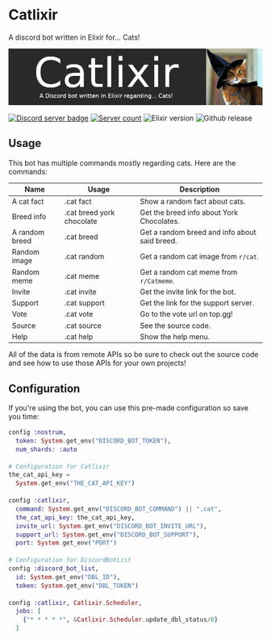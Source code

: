 # Catlixir
A discord bot written in Elixir for... Cats!

![Catlixir image](https://raw.githubusercontent.com/zastrixarundell/Catlixir/master/assets/catlixir_banner.png "Catlixir")

[![Discord server badge](https://img.shields.io/discord/602112468961067011?style=flat-square)](https://discord.gg/MdASH22) [![Server count](https://img.shields.io/endpoint?url=https%3A%2F%2Fcatlixir.herokuapp.com%2Fapi%2Fshields%2Fguilds)](https://discordapp.com/api/oauth2/authorize?client_id=641309305227837440&permissions=0&scope=bot) ![Elixir version](https://img.shields.io/endpoint?url=https%3A%2F%2Fcatlixir.herokuapp.com%2Fapi%2Fshields%2Fsystem) ![Github release](https://img.shields.io/github/v/release/zastrixarundell/catlixir?style=flat-square)

## Usage
This bot has multiple commands mostly regarding cats. Here are the commands:

|Name|Usage|Description|
|----|-----|-----------|
|A cat fact|.cat fact|Show a random fact about cats.|
|Breed info|.cat breed york chocolate|Get the breed info about York Chocolates.|
|A random breed|.cat breed|Get a random breed and info about said breed.|
|Random image|.cat random|Get a random cat image from `r/cat`.|
|Random meme|.cat meme|Get a random cat meme from `r/Catmeme`.|
|Invite|.cat invite|Get the invite link for the bot.|
|Support|.cat support|Get the link for the support server.|
|Vote|.cat vote|Go to the vote url on top.gg!|
|Source|.cat source|See the source code.|
|Help|.cat help|Show the help menu.

All of the data is from remote APIs so be sure to check out the source code and see how to use those APIs for your own projects!

## Configuration
If you're using the bot, you can use this pre-made configuration so save you time:
```elixir
config :nostrum,
  token: System.get_env("DISCORD_BOT_TOKEN"),
  num_shards: :auto

# Configuration for Catlixir
the_cat_api_key =
  System.get_env("THE_CAT_API_KEY")

config :catlixir,
  command: System.get_env("DISCORD_BOT_COMMAND") || ".cat",
  the_cat_api_key: the_cat_api_key,
  invite_url: System.get_env("DISCORD_BOT_INVITE_URL"),
  support_url: System.get_env("DISCORD_BOT_SUPPORT"),
  port: System.get_env("PORT")

# Configuration for DiscordBotList
config :discord_bot_list,
  id: System.get_env("DBL_ID"),
  token: System.get_env("DBL_TOKEN")

config :catlixir, Catlixir.Scheduler,
  jobs: [
    {"* * * * *", &Catlixir.Scheduler.update_dbl_status/0}
  ]

```